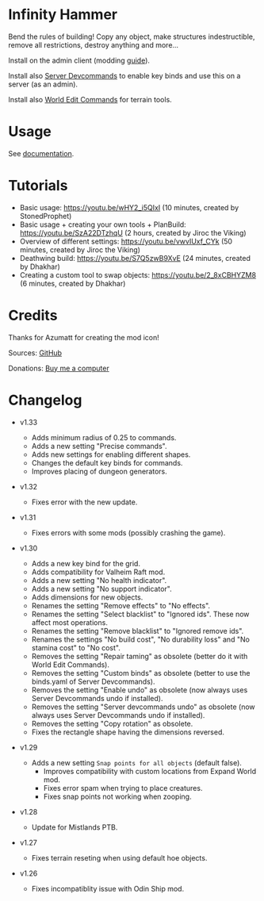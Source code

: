 # Infinity Hammer

Bend the rules of building! Copy any object, make structures indestructible, remove all restrictions, destroy anything and more...

Install on the admin client (modding [guide](https://youtu.be/L9ljm2eKLrk)).

Install also [Server Devcommands](https://valheim.thunderstore.io/package/JereKuusela/Server_devcommands/) to enable key binds and use this on a server (as an admin).

Install also [World Edit Commands](https://valheim.thunderstore.io/package/JereKuusela/World_Edit_Commands/) for terrain tools.

# Usage

See [documentation](https://github.com/JereKuusela/valheim-infinity_hammer/blob/main/README.md).

# Tutorials

- Basic usage: https://youtu.be/wHY2_i5QIxI (10 minutes, created by StonedProphet)
- Basic usage + creating your own tools + PlanBuild: https://youtu.be/SzA22DTzhqU (2 hours, created by Jiroc the Viking)
- Overview of different settings: https://youtu.be/vwvIUxf_CYk (50 minutes, created by Jiroc the Viking)
- Deathwing build: https://youtu.be/S7Q5zwB9XvE (24 minutes, created by Dhakhar)
- Creating a custom tool to swap objects: https://youtu.be/2_8xCBHYZM8 (6 minutes, created by Dhakhar)

# Credits

Thanks for Azumatt for creating the mod icon!

Sources: [GitHub](https://github.com/JereKuusela/valheim-infinity_hammer)

Donations: [Buy me a computer](https://www.buymeacoffee.com/jerekuusela)

# Changelog

- v1.33
	- Adds minimum radius of 0.25 to commands.
	- Adds a new setting "Precise commands".
	- Adds new settings for enabling different shapes.
	- Changes the default key binds for commands.
	- Improves placing of dungeon generators.

- v1.32
  - Fixes error with the new update.

- v1.31
	- Fixes errors with some mods (possibly crashing the game).

- v1.30
	- Adds a new key bind for the grid.
	- Adds compatibility for Valheim Raft mod.
	- Adds a new setting "No health indicator".
	- Adds a new setting "No support indicator".
	- Adds dimensions for new objects.
	- Renames the setting "Remove effects" to "No effects".
	- Renames the setting "Select blacklist" to "Ignored ids". These now affect most operations.
	- Renames the setting "Remove blacklist" to "Ignored remove ids".
	- Renames the settings "No build cost", "No durability loss" and "No stamina cost" to "No cost".
	- Removes the setting "Repair taming" as obsolete (better do it with World Edit Commands).
	- Removes the setting "Custom binds" as obsolete (better to use the binds.yaml of Server Devcommands).
	- Removes the setting "Enable undo" as obsolete (now always uses Server Devcommands undo if installed).
	- Removes the setting "Server devcommands undo" as obsolete (now always uses Server Devcommands undo if installed).
	- Removes the setting "Copy rotation" as obsolete.
	- Fixes the rectangle shape having the dimensions reversed.

- v1.29
  - Adds a new setting `Snap points for all objects` (default false).
	- Improves compatibility with custom locations from Expand World mod.
	- Fixes error spam when trying to place creatures.
	- Fixes snap points not working when zooping.

- v1.28
	- Update for Mistlands PTB.

- v1.27
	- Fixes terrain reseting when using default hoe objects.

- v1.26
	- Fixes incompatiblity issue with Odin Ship mod.
